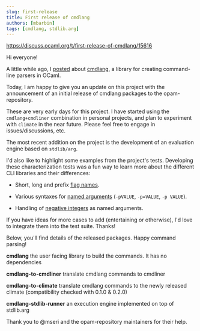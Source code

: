 ```yaml
---
slug: first-release
title: First release of cmdlang
authors: [mbarbin]
tags: [cmdlang, stdlib.arg]
---
```


https://discuss.ocaml.org/t/first-release-of-cmdlang/15616

Hi everyone!

A little while ago, I [posted](https://discuss.ocaml.org/t/cmdlang-yet-another-cli-library-well-not-really/15258) about [cmdlang](https://github.com/mbarbin/cmdlang), a library for creating command-line parsers in OCaml.

Today, I am happy to give you an update on this project with the announcement of an initial release of cmdlang packages to the opam-repository.

These are very early days for this project. I have started using the `cmdlang+cmdliner` combination in personal projects, and plan to experiment with `climate` in the near future. Please feel free to engage in issues/discussions, etc.

<!-- truncate -->

The most recent addition on the project is the development of an evaluation engine based on `stdlib/arg`.

I'd also like to highlight some examples from the project's tests. Developing these characterization tests was a fun way to learn more about the different CLI libraries and their differences:

- Short, long and prefix [flag names](https://github.com/mbarbin/cmdlang/blob/main/test/expect/test__flag.ml).

- Various syntaxes for [named arguments](https://github.com/mbarbin/cmdlang/blob/main/test/expect/test__named.ml) (`-pVALUE`, `-p=VALUE`, `-p VALUE`).

- Handling of [negative integers](https://github.com/mbarbin/cmdlang/blob/main/test/expect/test__negative_int_args.ml) as named arguments.

If you have ideas for more cases to add (entertaining or otherwise), I'd love to integrate them into the test suite. Thanks!

Below, you'll find details of the released packages. Happy command parsing!

**cmdlang** the user facing library to build the commands. It has no dependencies

**cmdlang-to-cmdliner** translate cmdlang commands to cmdliner

**cmdlang-to-climate** translate cmdlang commands to the newly released climate (compatibility checked with 0.1.0 & 0.2.0)

**cmdlang-stdlib-runner** an execution engine implemented on top of stdlib.arg

Thank you to @mseri and the opam-repository maintainers for their help.
